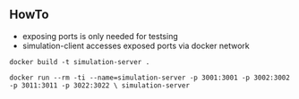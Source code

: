 ## HowTo

- exposing ports is only needed for testsing
- simulation-client accesses exposed ports via docker network

`docker build -t simulation-server .`

`docker run --rm -ti --name=simulation-server -p 3001:3001 -p 3002:3002 -p 3011:3011 -p 3022:3022 \
        simulation-server`